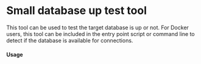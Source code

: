 # Small database up test tool

This tool can be used to test the target database is up or not. For Docker users, this tool can be included in the entry point script or command line to detect if the database is available for connections.


#### Usage
